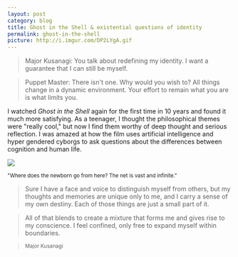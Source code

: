 ```yaml
---
layout: post
category: blog
title: Ghost in the Shell & existential questions of identity
permalink: ghost-in-the-shell
picture: http://i.imgur.com/DP2LYgA.gif
---
```


> Major Kusanagi: You talk about redefining my identity. I want a guarantee that I can still be myself.

> Puppet Master: There isn't one. Why would you wish to? All things change in a dynamic environment. Your effort to remain what you are is what limits you.

I watched *Ghost in the Shell* again for the first time in 10 years and found it much more satisfying. As a teenager, I thought the philosophical themes were "really cool," but now I find them worthy of deep thought and serious reflection. I was amazed at how the film uses artificial intelligence and hyper gendered cyborgs to ask questions about the differences between cognition and human life.

<!--more-->

![](http://i.imgur.com/wgkaZcq.jpg)

<small>"Where does the newborn go from here? The net is vast and infinite."</small>

> Sure I have a face and voice to distinguish myself from others, but my thoughts and memories are unique only to me, and I carry a sense of my own destiny. Each of those things are just a small part of it.

> All of that blends to create a mixture that forms me and gives rise to my conscience. I feel confined, only free to expand myself within boundaries.

> <small>Major Kusanagi</small>

<!-- 
Face smash gif: http://i.imgur.com/rqofxcS.gif
Body ripping gif: http://i.imgur.com/JPHEE41.gif
 -->